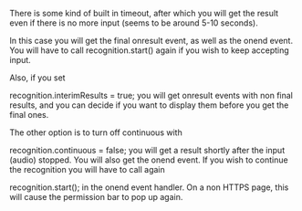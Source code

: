 There is some kind of built in timeout, after which you will get the result even if there is no more input (seems to be around 5-10 seconds).

In this case you will get the final onresult event, as well as the onend event. You will have to call recognition.start() again if you wish to keep accepting input.

Also, if you set

recognition.interimResults = true;
you will get onresult events with non final results, and you can decide if you want to display them before you get the final ones.

The other option is to turn off continuous with

recognition.continuous = false;
you will get a result shortly after the input (audio) stopped. You will also get the onend event.
If you wish to continue the recognition you will have to call again

recognition.start();
in the onend event handler.
On a non HTTPS page, this will cause the permission bar to pop up again.

